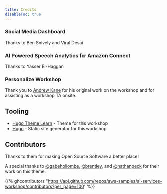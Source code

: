 ```yaml
---
title: Credits
disableToc: true
---
```


### Social Media Dashboard
Thanks to Ben Snively and Viral Desai

### AI Powered Speech Analytics for Amazon Connect
Thanks to Yasser El-Haggan

### Personalize Workshop
Thank you to [Andrew Kane](https://www.linkedin.com/in/andrewjkane/) for his original work on the workshop and for assisting as a workshop TA onsite.

## Tooling

* [Hugo Theme Learn](https://github.com/matcornic/hugo-theme-learn) - Theme for this workshop
* [Hugo](https://gohugo.io/) - Static site generator for this workshop

## Contributors

Thanks to them <i class="fas fa-heart"></i> for making Open Source Software a better place!

A special thanks to [@gabehollombe](https://github.com/gabehollombe), [@brentley](https://github.com/brentley/), and [@nathanpeck](https://github.com/nathanpeck) for their work on this theme.

{{% ghcontributors "https://api.github.com/repos/aws-samples/ai-services-workshop/contributors?per_page=100" %}}